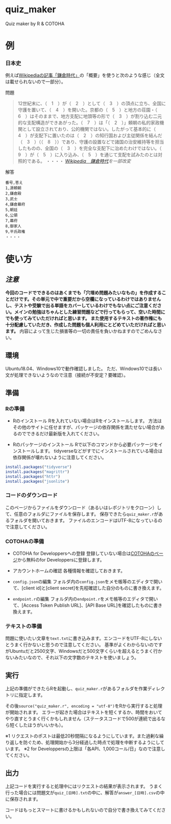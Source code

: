 # quiz_maker
Quiz maker by R &amp; COTOHA

# 例
### 日本史
例えば[Wikipediaの記事「鎌倉時代」](https://ja.wikipedia.org/wiki/%E9%8E%8C%E5%80%89%E6%99%82%E4%BB%A3)の「概要」を使うと次のような感じ（全文は載せられないので一部分）。

問題
> 12世紀末に、（　1　）が（　2　）として（　3　）の頂点に立ち、全国に守護を置いて、（　4　）を開いた。京都の（　5　）と地方の荘園・（　6　）はそのままで、地方支配に地頭等の形で（　3　）が割り込む二元的な支配構造ができあがった。（　7　）は「（　2　）」頼朝の私的家政機関として設立されており、公的機関ではない。したがって基本的に（　4　）が支配下に置いたのは（　2　）の知行国および主従関係を結んだ（　3　）（（　8　））であり、守護の設置などで諸国の治安維持等を担当したものの、全国の（　3　）を完全な支配下に治めたわけではない。（　9　）が（　5　）に入り込み、（　5　）を通じて支配を試みたのとは対照的である。
・・・・
*[Wikipedia　鎌倉時代]((https://ja.wikipedia.org/wiki/%E9%8E%8C%E5%80%89%E6%99%82%E4%BB%A3))を一部改変*

解答

```answer.csv
番号,答え
1,源頼朝
2,鎌倉殿
3,武士
4,鎌倉幕府
5,朝廷
6,公領
7,幕府
8,御家人
9,平氏政権
・・・・
```

# 使い方
## ***注意***
**今回のコードでできるのはあくまでも「穴埋め問題みたいなもの」を作成することだけです。その単元で中で重要だから空欄になっているわけではありませんし、テストや受験で出る単語をカバーしているわけでもない点にご注意ください。メインの勉強はちゃんとした練習問題などで行ってもらって、空いた時間にでも使ってみていただければと思います。
また使用するテキストの著作権にも十分配慮していただき、作成した問題も個人利用にとどめていただければと思います。**
内容によって生じた損害等の一切の責任を負いかねますのでごめんなさい。


## 環境
Ubuntu18.04、Windows10で動作確認しました。
ただ、Windows10では長い文が処理できないようなので注意（接続が不安定？要確認）。

## 準備
### Rの準備

- Rのインストール
Rを入れていない場合はRをインストールします。
方法はその他のサイトに任せますが、パッケージの依存関係を満たせない場合があるのでできるだけ最新版を入れてください。

- Rのパッケージのインストール
Rで以下のコマンドから必要パッケージをインストールします。
tidyverseなどがすでにインストールされている場合は依存関係が壊れないように注意してください。

```R
install.packages("tidyverse")
install.packages("magrittr")
install.packages("httr")
install.packages("jsonlite")
```

### コードのダウンロード
このページからファイルをダウンロード（あるいはレポジトリをクローン）して、任意のフォルダにファイルを保存します。
保存できたら`quiz_maker.r`があるフォルダを開いておきます。
ファイルのエンコードはUTF-8になっているので注意してください。


### COTOHAの準備
- COTOHA for Developpersへの登録
登録していない場合は[COTOHAのページ](https://api.ce-cotoha.com/contents/index.html)から無料のfor Developpersに登録します。

- アカウントホームの確認
各種情報を確認しておきます。

- `config.json`の編集
フォルダ内の`config.json`をメモ帳等のエディタで開いて、[client id]と[client secret]を先程確認した自分のものに書き換えます。

- `endpoint.r`の編集
フォルダ内の`endpoint.r`をメモ帳等のエディタで開いて、[Access Token Publish URL]、[API Base URL]を確認したものに書き換えます。


### テキストの準備
問題に使いたい文章を`text.txt`に書き込みます。エンコードをUTF-8にしないとうまく行かないと思うので注意してください。
基準がよくわからないのですがUbuntuだと2500文字、Windowsだと500文字くらいを超えるとうまく行かないみたいなので、それ以下の文字数のテキストを使いましょう。


## 実行
上記の準備ができたらRを起動し、`quiz_maker.r`があるフォルダを作業ディレクトリに指定します。

その後`source("quiz_maker.r", encoding = "utf-8")`をRから実行すると処理が開始されます。
エラーが起きた場合はテキストを短くするか、時間をおいてやり直すとうまく行くかもしれません（ステータスコードで500が連続で出るなら短くしたほうがいいかも）。

※1 リクエストのポストは最低20秒間隔になるようにしています。また過剰な繰り返しを防ぐため、処理開始から3分経過した時点で処理を中断するようにしています。
※2 for Developpersの上限は「各API、1,000コール/日」なので注意してください。

## 出力
上記コードを実行すると処理中にはリクエストの結果が表示されます。
うまく行った場合には問題文が`quiz_[日時].txt`の中に、解答が`answer_[日時].csv`の中に保存されます。

コードはもっとスマートに書けるかもしれないので自分で書き換えてみてください。

